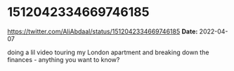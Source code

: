 # 1512042334669746185
https://twitter.com/AliAbdaal/status/1512042334669746185
**Date:** 2022-04-07

doing a lil video touring my London apartment and breaking down the finances - anything you want to know?
